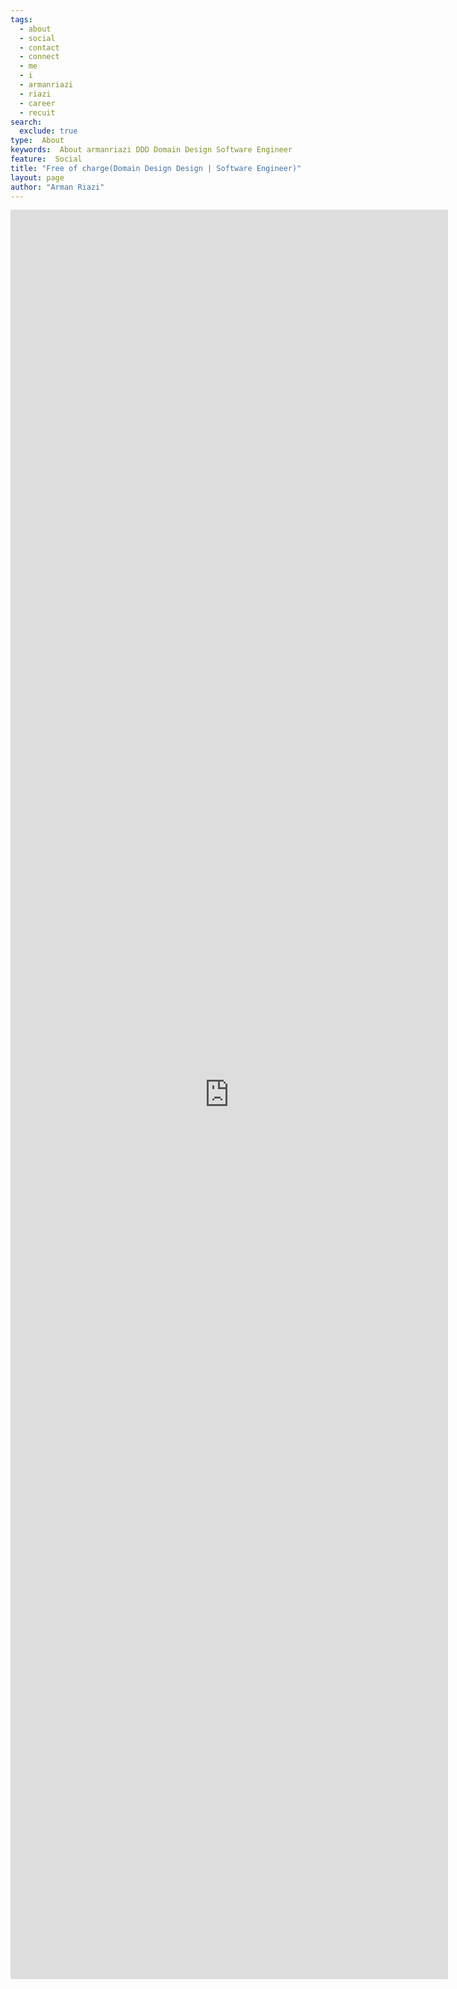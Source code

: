 ```yaml
---
tags:
  - about
  - social
  - contact
  - connect
  - me
  - i
  - armanriazi
  - riazi  
  - career
  - recuit
search:
  exclude: true
type:  About
keywords:  About armanriazi DDD Domain Design Software Engineer
feature:  Social
title: "Free of charge(Domain Design Design | Software Engineer)"
layout: page
author: "Arman Riazi"
---
```



<iframe src="https://docs.google.com/forms/d/e/1FAIpQLScgiznUeiP-muwvU5nx6FHq0bQ1wVnDP228x6ZKn_XYN2YT3g/viewform?embedded=true"  width="700" height="2831" frameborder="0" marginheight="0" marginwidth="0">Loading…</iframe>